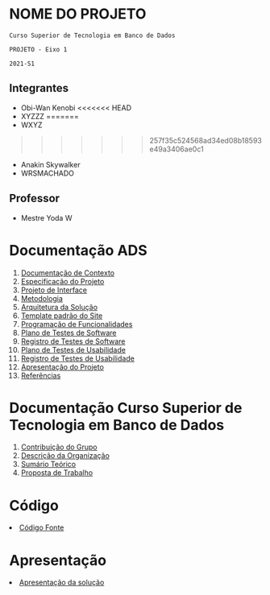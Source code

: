 # NOME DO PROJETO

`Curso Superior de Tecnologia em Banco de Dados`

`PROJETO - Eixo 1`

`2021-S1`

## Integrantes

- Obi-Wan Kenobi 
<<<<<<< HEAD
- XYZZZ
=======
- WXYZ
>>>>>>> 257f35c524568ad34ed08b18593e49a3406ae0c1
- Anakin Skywalker
- WRSMACHADO

## Professor

- Mestre Yoda W

# Documentação ADS

<ol>
<li><a href="docs/1-Documentação de Contexto.md"> Documentação de Contexto</a></li>
<li><a href="docs/2-Especificação do Projeto.md"> Especificação do Projeto</a></li>
<li><a href="docs/3-Projeto de Interface.md"> Projeto de Interface</a></li>
<li><a href="docs/4-Metodologia.md"> Metodologia</a></li>
<li><a href="docs/5-Arquitetura da Solução.md"> Arquitetura da Solução</a></li>
<li><a href="docs/6-Template padrão do Site.md"> Template padrão do Site</a></li>
<li><a href="docs/7-Programação de Funcionalidades.md"> Programação de Funcionalidades</a></li>
<li><a href="docs/8-Plano de Testes de Software.md"> Plano de Testes de Software</a></li>
<li><a href="docs/9-Registro de Testes de Software.md"> Registro de Testes de Software</a></li>
<li><a href="docs/10-Plano de Testes de Usabilidade.md"> Plano de Testes de Usabilidade</a></li>
<li><a href="docs/11-Registro de Testes de Usabilidade.md"> Registro de Testes de Usabilidade</a></li>
<li><a href="docs/12-Apresentação do Projeto.md"> Apresentação do Projeto</a></li>
<li><a href="docs/13-Referências.md"> Referências</a></li>
</ol>

# Documentação Curso Superior de Tecnologia em Banco de Dados

<ol>
<li><a href="docs/1-Contribuição do Grupo.md"> Contribuição do Grupo</a></li>
<li><a href="docs/2-Descrição da Organização.md"> Descrição da Organização</a></li>
<li><a href="docs/3-Sumário Teórico.md"> Sumário Teórico</a></li>
<li><a href="docs/4-Proposta de Trabalho.md"> Proposta de Trabalho</a></li>
</ol>


# Código

<li><a href="src/README.md"> Código Fonte</a></li>

# Apresentação

<li><a href="presentation/README.md"> Apresentação da solução</a></li>

